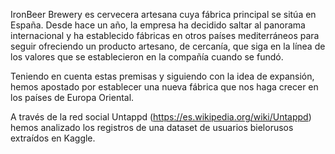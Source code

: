 IronBeer Brewery es cervecera artesana cuya fábrica principal se sitúa en España.
Desde hace un año, la empresa ha decidido saltar al panorama internacional y ha establecido fábricas en otros países 
mediterráneos para seguir ofreciendo un producto artesano, de cercanía, que siga en la línea de los valores que se establecieron en 
la compañía cuando se fundó.

Teniendo en cuenta estas premisas y siguiendo con la idea de expansión, hemos apostado por establecer una nueva fábrica 
que nos haga crecer en los países de Europa Oriental.

A través de la red social Untappd (<https://es.wikipedia.org/wiki/Untappd>) hemos analizado los registros de una dataset 
de usuarios bielorusos extraídos en Kaggle.


